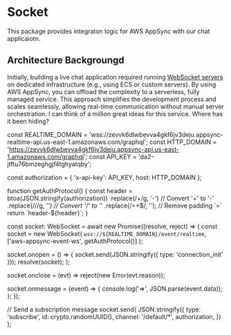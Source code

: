 # Socket

This package provides integraton logic for AWS AppSync with our chat applicaiotn. 

## Architecture Backgroungd

Initially, building a live chat application required running [WebSocket servers](https://developer.mozilla.org/en-US/docs/Web/API/WebSocket) on dedicated infrastructure (e.g., using ECS or custom servers). By using AWS AppSync, you can offload the complexity to a serverless, fully managed service. This approach simplifies the development process and scales seamlessly, allowing real-time communication without manual server orchestration. I can think of a million great ideas for this service. Where has it been hiding? 

const REALTIME_DOMAIN = 'wss://zevvk6dlwbevva4gkf6jv3deju.appsync-realtime-api.us-east-1.amazonaws.com/graphql';
const HTTP_DOMAIN = 'https://zevvk6dlwbevva4gkf6jv3deju.appsync-api.us-east-1.amazonaws.com/graphql';
const API_KEY = 'da2-jtftu76bmzeghgjf4tghyatqby';

const authorization = { 'x-api-key': API_KEY, host: HTTP_DOMAIN };

function getAuthProtocol() {
  const header = btoa(JSON.stringify(authorization))
    .replace(/\+/g, '-') // Convert '+' to '-'
    .replace(/\//g, '_') // Convert '/' to '_'
    .replace(/=+$/, ''); // Remove padding `=`
  return `header-${header}`;
}

const socket: WebSocket = await new Promise<WebSocket>((resolve, reject) => {
  const socket = new WebSocket(
    `wss://${REALTIME_DOMAIN}/event/realtime`,
    ['aws-appsync-event-ws', getAuthProtocol()]
  );

  socket.onopen = () => {
    socket.send(JSON.stringify({ type: 'connection_init' }));
    resolve(socket);
  };

  socket.onclose = (evt) => reject(new Error(evt.reason));

  socket.onmessage = (event) => {
    console.log('=>', JSON.parse(event.data));
  };
});

// Send a subscription message
socket.send(
  JSON.stringify({
    type: 'subscribe',
    id: crypto.randomUUID(),
    channel: '/default/*',
    authorization,
  })
);
